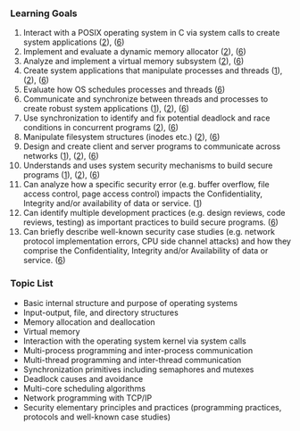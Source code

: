 ### Learning Goals

1. Interact with a POSIX operating system in C via system calls to create system applications ([2](http://cs.illinois.edu/prospective-students/undergraduates/undergraduate-learning-outcomes)), ([6](http://cs.illinois.edu/prospective-students/undergraduates/undergraduate-learning-outcomes))
2. Implement and evaluate a dynamic memory allocator ([2](http://cs.illinois.edu/prospective-students/undergraduates/undergraduate-learning-outcomes)), ([6](http://cs.illinois.edu/prospective-students/undergraduates/undergraduate-learning-outcomes))
3. Analyze and implement a virtual memory subsystem ([2](http://cs.illinois.edu/prospective-students/undergraduates/undergraduate-learning-outcomes)), ([6](http://cs.illinois.edu/prospective-students/undergraduates/undergraduate-learning-outcomes))
4. Create system applications that manipulate processes and threads ([1](http://cs.illinois.edu/prospective-students/undergraduates/undergraduate-learning-outcomes)), ([2](http://cs.illinois.edu/prospective-students/undergraduates/undergraduate-learning-outcomes)), ([6](http://cs.illinois.edu/prospective-students/undergraduates/undergraduate-learning-outcomes))
5. Evaluate how OS schedules processes and threads ([6](http://cs.illinois.edu/prospective-students/undergraduates/undergraduate-learning-outcomes))
6. Communicate and synchronize between threads and processes to create robust system applications ([1](http://cs.illinois.edu/prospective-students/undergraduates/undergraduate-learning-outcomes)), ([2](http://cs.illinois.edu/prospective-students/undergraduates/undergraduate-learning-outcomes)), ([6](http://cs.illinois.edu/prospective-students/undergraduates/undergraduate-learning-outcomes))
7. Use synchronization to identify and fix potential deadlock and race conditions in concurrent programs ([2](http://cs.illinois.edu/prospective-students/undergraduates/undergraduate-learning-outcomes)), ([6](http://cs.illinois.edu/prospective-students/undergraduates/undergraduate-learning-outcomes))
8. Manipulate filesystem structures (inodes etc.) ([2](http://cs.illinois.edu/prospective-students/undergraduates/undergraduate-learning-outcomes)), ([6](http://cs.illinois.edu/prospective-students/undergraduates/undergraduate-learning-outcomes))
9. Design and create client and server programs to communicate across networks ([1](http://cs.illinois.edu/prospective-students/undergraduates/undergraduate-learning-outcomes)), ([2](http://cs.illinois.edu/prospective-students/undergraduates/undergraduate-learning-outcomes)), ([6](http://cs.illinois.edu/prospective-students/undergraduates/undergraduate-learning-outcomes))
10. Understands and uses system security mechanisms to build secure programs ([1](http://cs.illinois.edu/prospective-students/undergraduates/undergraduate-learning-outcomes)), ([2](http://cs.illinois.edu/prospective-students/undergraduates/undergraduate-learning-outcomes)), ([6](http://cs.illinois.edu/prospective-students/undergraduates/undergraduate-learning-outcomes))
11. Can analyze how a specific security error (e.g. buffer overflow, file access control, page access control) impacts the Confidentiality, Integrity and/or availability of data or service. ([1](http://cs.illinois.edu/prospective-students/undergraduates/undergraduate-learning-outcomes))
12. Can identify multiple development practices (e.g. design reviews, code reviews, testing) as important practices to build secure programs. ([6](http://cs.illinois.edu/prospective-students/undergraduates/undergraduate-learning-outcomes))
13. Can briefly describe well-known security case studies (e.g. network protocol implementation errors, CPU side channel attacks) and how they comprise the Confidentiality, Integrity and/or Availability of data or service. ([6](http://cs.illinois.edu/prospective-students/undergraduates/undergraduate-learning-outcomes))

### Topic List

- Basic internal structure and purpose of operating systems
- Input-output, file, and directory structures
- Memory allocation and deallocation
- Virtual memory
- Interaction with the operating system kernel via system calls
- Multi-process programming and inter-process communication
- Multi-thread programming and inter-thread communication
- Synchronization primitives including semaphores and mutexes
- Deadlock causes and avoidance
- Multi-core scheduling algorithms
- Network programming with TCP/IP
- Security elementary principles and practices (programming practices, protocols and well-known case studies)